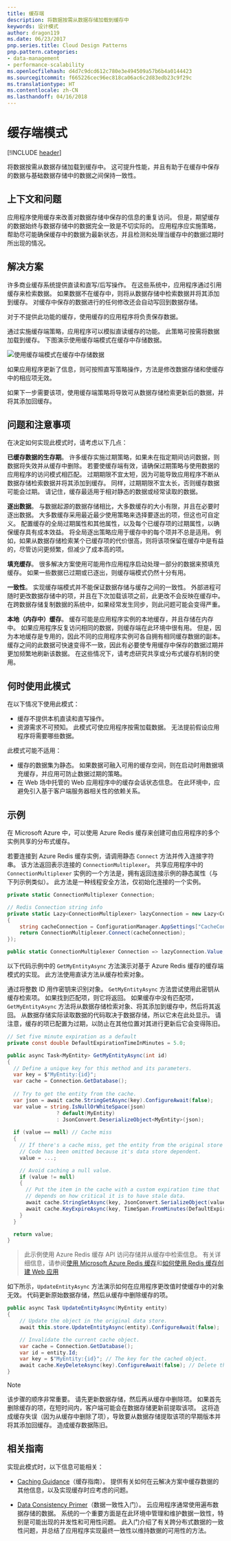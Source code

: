 ```yaml
---
title: 缓存端
description: 将数据按需从数据存储加载到缓存中
keywords: 设计模式
author: dragon119
ms.date: 06/23/2017
pnp.series.title: Cloud Design Patterns
pnp.pattern.categories:
- data-management
- performance-scalability
ms.openlocfilehash: d4d7c9dcd612c780e3e494509a57b6b4a0144423
ms.sourcegitcommit: f665226cec96ec818ca06ac6c2d83edb23c9f29c
ms.translationtype: HT
ms.contentlocale: zh-CN
ms.lasthandoff: 04/16/2018
---
```

# <a name="cache-aside-pattern"></a>缓存端模式

[!INCLUDE [header](../_includes/header.md)]

将数据按需从数据存储加载到缓存中。 这可提升性能，并且有助于在缓存中保存的数据与基础数据存储中的数据之间保持一致性。

## <a name="context-and-problem"></a>上下文和问题

应用程序使用缓存来改善对数据存储中保存的信息的重复访问。 但是，期望缓存的数据始终与数据存储中的数据完全一致是不切实际的。 应用程序应实施策略，帮助尽可能确保缓存中的数据为最新状态，并且检测和处理当缓存中的数据过期时所出现的情况。

## <a name="solution"></a>解决方案

许多商业缓存系统提供直读和直写/后写操作。 在这些系统中，应用程序通过引用缓存来检索数据。 如果数据不在缓存中，则将从数据存储中检索数据并将其添加到缓存。 对缓存中保存的数据进行的任何修改还会自动写回到数据存储。

对于不提供此功能的缓存，使用缓存的应用程序将负责保存数据。

通过实施缓存端策略，应用程序可以模拟直读缓存的功能。 此策略可按需将数据加载到缓存。 下图演示使用缓存端模式在缓存中存储数据。

![使用缓存端模式在缓存中存储数据](./_images/cache-aside-diagram.png)


如果应用程序更新了信息，则可按照直写策略操作，方法是修改数据存储和使缓存中的相应项无效。

如果下一步需要该项，使用缓存端策略将导致可从数据存储检索更新后的数据，并将其添加回缓存。

## <a name="issues-and-considerations"></a>问题和注意事项

在决定如何实现此模式时，请考虑以下几点： 

**已缓存数据的生存期**。 许多缓存实施过期策略，如果未在指定期间访问数据，则数据将失效并从缓存中删除。 若要使缓存端有效，请确保过期策略与使用数据的应用程序的访问模式相匹配。 过期期限不宜太短，因为可能导致应用程序不断从数据存储检索数据并将其添加到缓存。 同样，过期期限不宜太长，否则缓存数据可能会过期。 请记住，缓存最适用于相对静态的数据或经常读取的数据。

**逐出数据**。 与数据起源的数据存储相比，大多数缓存的大小有限，并且在必要时逐出数据。 大多数缓存采用最近最少使用策略来选择要逐出的项，但这也可自定义。 配置缓存的全局过期属性和其他属性，以及每个已缓存项的过期属性，以确保缓存具有成本效益。 将全局逐出策略应用于缓存中的每个项并不总是适用。 例如，如果从数据存储检索某个已缓存项的代价很高，则将该项保留在缓存中是有益的，尽管访问更频繁，但减少了成本高的项。

**填充缓存**。 很多解决方案使用可能用作应用程序启动处理一部分的数据来预填充缓存。 如果一些数据已过期或已逐出，则缓存端模式仍然十分有用。

**一致性**。 实现缓存端模式并不能保证数据存储与缓存之间的一致性。 外部进程可随时更改数据存储中的项，并且在下次加载该项之前，此更改不会反映在缓存中。 在跨数据存储复制数据的系统中，如果经常发生同步，则此问题可能会变得严重。

**本地（内存中）缓存**。 缓存可能是应用程序实例的本地缓存，并且存储在内存中。 如果应用程序反复访问相同的数据，则缓存端在此环境中很有用。 但是，因为本地缓存是专用的，因此不同的应用程序实例可各自拥有相同缓存数据的副本。 缓存之间的此数据可快速变得不一致，因此有必要使专用缓存中保存的数据过期并更加频繁地刷新该数据。 在这些情况下，请考虑研究共享或分布式缓存机制的使用。

## <a name="when-to-use-this-pattern"></a>何时使用此模式

在以下情况下使用此模式：

- 缓存不提供本机直读和直写操作。
- 资源需求不可预知。 此模式可使应用程序按需加载数据。 无法提前假设应用程序将需要哪些数据。

此模式可能不适用：

- 缓存的数据集为静态。 如果数据可融入可用的缓存空间，则在启动时用数据填充缓存，并应用可防止数据过期的策略。
- 在 Web 场中托管的 Web 应用程序中的缓存会话状态信息。 在此环境中，应避免引入基于客户端服务器相关性的依赖关系。

## <a name="example"></a>示例

在 Microsoft Azure 中，可以使用 Azure Redis 缓存来创建可由应用程序的多个实例共享的分布式缓存。 

若要连接到 Azure Redis 缓存实例，请调用静态 `Connect` 方法并传入连接字符串。 该方法返回表示连接的 `ConnectionMultiplexer`。 共享应用程序中的 `ConnectionMultiplexer` 实例的一个方法是，拥有返回连接示例的静态属性（与下列示例类似）。 此方法是一种线程安全方法，仅初始化连接的一个实例。

```csharp
private static ConnectionMultiplexer Connection;

// Redis Connection string info
private static Lazy<ConnectionMultiplexer> lazyConnection = new Lazy<ConnectionMultiplexer>(() =>
{
    string cacheConnection = ConfigurationManager.AppSettings["CacheConnection"].ToString();
    return ConnectionMultiplexer.Connect(cacheConnection);
});

public static ConnectionMultiplexer Connection => lazyConnection.Value;
```

以下代码示例中的 `GetMyEntityAsync` 方法演示对基于 Azure Redis 缓存的缓存端模式的实现。 此方法使用直读方法从缓存检索对象。

通过将整数 ID 用作密钥来识别对象。 `GetMyEntityAsync` 方法尝试使用此密钥从缓存检索项。 如果找到匹配项，则它将返回。 如果缓存中没有匹配项，`GetMyEntityAsync` 方法将从数据存储检索对象、将其添加到缓存中，然后将其返回。 从数据存储实际读取数据的代码取决于数据存储，所以它未在此处显示。 请注意，缓存的项已配置为过期，以防止在其他位置对其进行更新后它会变得陈旧。


```csharp
// Set five minute expiration as a default
private const double DefaultExpirationTimeInMinutes = 5.0;

public async Task<MyEntity> GetMyEntityAsync(int id)
{
  // Define a unique key for this method and its parameters.
  var key = $"MyEntity:{id}";
  var cache = Connection.GetDatabase();
  
  // Try to get the entity from the cache.
  var json = await cache.StringGetAsync(key).ConfigureAwait(false);
  var value = string.IsNullOrWhiteSpace(json) 
                ? default(MyEntity) 
                : JsonConvert.DeserializeObject<MyEntity>(json);
  
  if (value == null) // Cache miss
  {
    // If there's a cache miss, get the entity from the original store and cache it.
    // Code has been omitted because it's data store dependent.  
    value = ...;

    // Avoid caching a null value.
    if (value != null)
    {
      // Put the item in the cache with a custom expiration time that 
      // depends on how critical it is to have stale data.
      await cache.StringSetAsync(key, JsonConvert.SerializeObject(value)).ConfigureAwait(false);
      await cache.KeyExpireAsync(key, TimeSpan.FromMinutes(DefaultExpirationTimeInMinutes)).ConfigureAwait(false);
    }
  }

  return value;
}
```

>  此示例使用 Azure Redis 缓存 API 访问存储并从缓存中检索信息。 有关详细信息，请参阅[使用 Microsoft Azure Redis 缓存](https://docs.microsoft.com/azure/redis-cache/cache-dotnet-how-to-use-azure-redis-cache)和[如何使用 Redis 缓存创建 Web 应用](https://docs.microsoft.com/azure/redis-cache/cache-web-app-howto)

如下所示，`UpdateEntityAsync` 方法演示如何在应用程序更改值时使缓存中的对象无效。 代码更新原始数据存储，然后从缓存中删除缓存的项。

```csharp
public async Task UpdateEntityAsync(MyEntity entity)
{
    // Update the object in the original data store.
    await this.store.UpdateEntityAsync(entity).ConfigureAwait(false); 

    // Invalidate the current cache object.
    var cache = Connection.GetDatabase();
    var id = entity.Id;
    var key = $"MyEntity:{id}"; // The key for the cached object.
    await cache.KeyDeleteAsync(key).ConfigureAwait(false); // Delete this key from the cache.
}
```

> [!NOTE]
> 该步骤的顺序非常重要。 请先更新数据存储，然后再从缓存中删除项。 如果首先删除缓存的项，在短时间内，客户端可能会在数据存储更新前提取该项。 这将造成缓存失误（因为从缓存中删除了项），导致要从数据存储提取该项的早期版本并将其添加回缓存。 造成缓存数据陈旧。


## <a name="related-guidance"></a>相关指南 

实现此模式时，以下信息可能相关：

- [Caching Guidance](https://docs.microsoft.com/azure/architecture/best-practices/caching)（缓存指南）。 提供有关如何在云解决方案中缓存数据的其他信息，以及实现缓存时应考虑的问题。

- [Data Consistency Primer](https://msdn.microsoft.com/library/dn589800.aspx)（数据一致性入门）。 云应用程序通常使用遍布数据存储的数据。 系统的一个重要方面是在此环境中管理和维护数据一致性，特别是可能出现的并发性和可用性问题。 此入门介绍了有关跨分布式数据的一致性问题，并总结了应用程序实现最终一致性以维持数据的可用性的方法。
